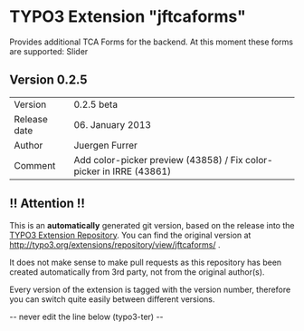 # TYPO3 Extension "jftcaforms"
Provides additional TCA Forms for the backend. At this moment these forms are supported: Slider

## Version 0.2.5




<table>
	<tr><td>Version</td><td>0.2.5 beta</td></tr>
	<tr><td>Release date</td><td>06. January 2013</td></tr>
	<tr><td>Author</td><td>Juergen Furrer</td></tr>
	<tr><td>Comment</td><td>Add color-picker preview (43858) / Fix color-picker in IRRE (43861)</td></tr>
</table>

## !! Attention !!
This is an **automatically** generated git version, based on the release into the [TYPO3 Extension Repository](http://www.typo3.org/extensions/).
You can find the original version at http://typo3.org/extensions/repository/view/jftcaforms/ .

It does not make sense to make pull requests as this repository has been created automatically from 3rd party, not from the original author(s).

Every version of the extension is tagged with the version number, therefore you can switch quite easily between different versions.


-- never edit the line below (typo3-ter) --